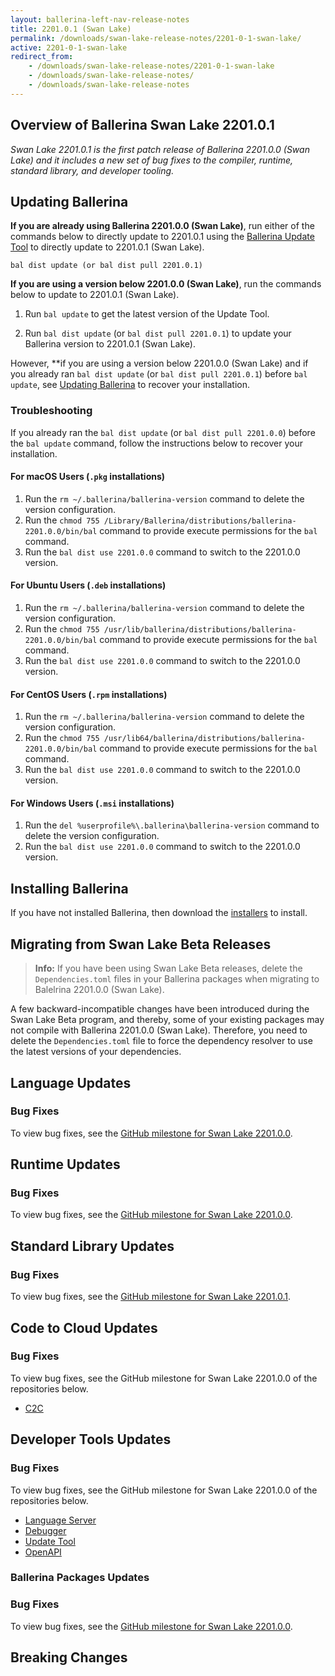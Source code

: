 ```yaml
---
layout: ballerina-left-nav-release-notes
title: 2201.0.1 (Swan Lake) 
permalink: /downloads/swan-lake-release-notes/2201-0-1-swan-lake/
active: 2201-0-1-swan-lake
redirect_from: 
    - /downloads/swan-lake-release-notes/2201-0-1-swan-lake
    - /downloads/swan-lake-release-notes/
    - /downloads/swan-lake-release-notes
---
```


## Overview of Ballerina Swan Lake 2201.0.1

<em>Swan Lake 2201.0.1 is the first patch release of Ballerina 2201.0.0 (Swan Lake) and it includes a new set of bug fixes to the compiler, runtime, standard library, and developer tooling.</em> 

## Updating Ballerina

**If you are already using Ballerina 2201.0.0 (Swan Lake)**, run either of the commands below to directly update to 2201.0.1 using the [Ballerina Update Tool](/learn/cli-documentation/update-tool/) to directly update to 2201.0.1 (Swan Lake).

`bal dist update (or bal dist pull 2201.0.1)`

**If you are using a version below 2201.0.0 (Swan Lake)**, run the commands below to update to 2201.0.1 (Swan Lake).

1. Run `bal update` to get the latest version of the Update Tool.

2. Run `bal dist update` (or `bal dist pull 2201.0.1`) to update your Ballerina version to 2201.0.1 (Swan Lake).

However, **if you are using a version below 2201.0.0 (Swan Lake) and if you already ran `bal dist update` (or `bal dist pull 2201.0.1`) before `bal update`, see [Updating Ballerina](/downloads/swan-lake-release-notes/2201-0-1-swan-lake/#troubleshooting) to recover your installation.

### Troubleshooting 

If you already ran the `bal dist update` (or `bal dist pull 2201.0.0`) before the `bal update` command, follow the instructions below to recover your installation.

#### For macOS Users (`.pkg` installations)

1. Run the `rm ~/.ballerina/ballerina-version` command to delete the version configuration.
2. Run the `chmod 755 /Library/Ballerina/distributions/ballerina-2201.0.0/bin/bal` command to provide execute permissions for the `bal` command.
3. Run the `bal dist use 2201.0.0` command to switch to the 2201.0.0 version. 

#### For Ubuntu Users (`.deb` installations)

1. Run the `rm ~/.ballerina/ballerina-version` command to delete the version configuration.
2. Run the `chmod 755 /usr/lib/ballerina/distributions/ballerina-2201.0.0/bin/bal` command to provide execute permissions for the `bal` command.
3. Run the `bal dist use 2201.0.0` command to switch to the 2201.0.0 version.

#### For CentOS Users (`.rpm` installations)

1. Run the `rm ~/.ballerina/ballerina-version` command to delete the version configuration.
2. Run the `chmod 755 /usr/lib64/ballerina/distributions/ballerina-2201.0.0/bin/bal` command to provide execute permissions for the `bal` command.
3. Run the `bal dist use 2201.0.0` command to switch to the 2201.0.0 version.

#### For Windows Users (`.msi` installations)

1. Run the `del %userprofile%\.ballerina\ballerina-version` command to delete the version configuration.
2. Run the `bal dist use 2201.0.0` command to switch to the 2201.0.0 version.

## Installing Ballerina

If you have not installed Ballerina, then download the [installers](/downloads/#swanlake) to install.

## Migrating from Swan Lake Beta Releases

>**Info:** If you have been using Swan Lake Beta releases, delete the `Dependencies.toml` files in your Ballerina packages when migrating to Balelrina 2201.0.0 (Swan Lake). 

A few backward-incompatible changes have been introduced during the Swan Lake Beta program, and thereby, some of your existing packages may not compile with Ballerina 2201.0.0 (Swan Lake). Therefore, you need to delete the `Dependencies.toml` file to force the dependency resolver to use the latest versions of your dependencies. 

## Language Updates

### Bug Fixes

To view bug fixes, see the [GitHub milestone for Swan Lake 2201.0.0](https://github.com/ballerina-platform/ballerina-lang/issues?q=is%3Aissue+is%3Aclosed+milestone%3A%22Ballerina+Swan+Lake+-+2201.0.0%22+label%3AType%2FBug+label%3ATeam%2FCompilerFE).

## Runtime Updates

### Bug Fixes

To view bug fixes, see the [GitHub milestone for Swan Lake 2201.0.0](https://github.com/ballerina-platform/ballerina-lang/issues?q=is%3Aissue+is%3Aclosed+milestone%3A%22Ballerina+Swan+Lake+-+2201.0.0%22+label%3AType%2FBug+label%3ATeam%2FjBallerina).

## Standard Library Updates

### Bug Fixes

To view bug fixes, see the [GitHub milestone for Swan Lake 2201.0.1](https://github.com/ballerina-platform/ballerina-standard-library/issues?q=is%3Aclosed+is%3Aissue+milestone%3A%22Swan+Lake+2201.0.1%22+label%3AType%2FBug).

## Code to Cloud Updates

### Bug Fixes

To view bug fixes, see the GitHub milestone for Swan Lake 2201.0.0 of the repositories below.

- [C2C](https://github.com/ballerina-platform/module-ballerina-c2c/issues?q=is%3Aissue+is%3Aclosed+label%3AType%2FBug+milestone%3A%22Ballerina+Swan+Lake+-+2201.0.0%22)

## Developer Tools Updates

### Bug Fixes

To view bug fixes, see the GitHub milestone for Swan Lake 2201.0.0 of the repositories below.

- [Language Server](https://github.com/ballerina-platform/ballerina-lang/issues?q=is%3Aissue+is%3Aclosed+label%3AType%2FBug+label%3ATeam%2FLanguageServer+milestone%3A%22Ballerina+Swan+Lake+GA%22)
- [Debugger](https://github.com/ballerina-platform/ballerina-lang/issues?q=is%3Aissue+label%3AArea%2FDebugger+milestone%3A%22Ballerina+2201.0.1%22+is%3Aclosed)
- [Update Tool](https://github.com/ballerina-platform/ballerina-update-tool/issues?q=is%3Aissue+is%3Aclosed+label%3AType%2FBug+project%3Aballerina-platform%2F32)
- [OpenAPI](https://github.com/ballerina-platform/ballerina-openapi/issues?q=is%3Aissue+is%3Aclosed+label%3AType%2FBug+milestone%3A%22Ballerina+Swan+Lake+-+2201.0.0%22)

### Ballerina Packages Updates

### Bug Fixes

To view bug fixes, see the [GitHub milestone for Swan Lake 2201.0.0](https://github.com/ballerina-platform/ballerina-standard-library/issues?q=is%3Aclosed+is%3Aissue+milestone%3A%22Swan+Lake+2201.0.0%22+label%3AType%2FBug).

## Breaking Changes

<style>.cGitButtonContainer, .cBallerinaTocContainer {display:none;}</style>

